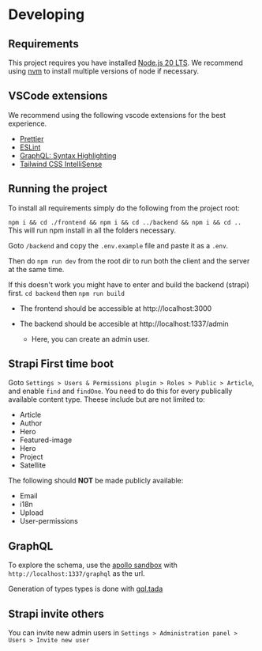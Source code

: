 # Developing

## Requirements

This project requires you have installed [Node.js 20 LTS](https://nodejs.org/en/download). We recommend using [nvm](https://github.com/nvm-sh/nvm) to install multiple versions of node if necessary.

## VSCode extensions

We recommend using the following vscode extensions for the best experience.
- [Prettier](https://marketplace.visualstudio.com/items?itemName=esbenp.prettier-vscode)
- [ESLint](https://marketplace.visualstudio.com/items?itemName=dbaeumer.vscode-eslint)
- [GraphQL: Syntax Highlighting](https://marketplace.visualstudio.com/items?itemName=GraphQL.vscode-graphql-syntax)
- [Tailwind CSS IntelliSense](https://marketplace.visualstudio.com/items?itemName=bradlc.vscode-tailwindcss)

## Running the project

To install all requirements simply do the following from the project root:

`npm i && cd ./frontend && npm i && cd ../backend && npm i && cd ..` This will run npm install in all the folders necessary.

Goto `/backend` and copy the `.env.example` file and paste it as a `.env`.

Then do `npm run dev` from the root dir to run both the client and the server at the same time.

If this doesn't work you might have to enter and build the backend (strapi) first.
`cd backend` then `npm run build`

-   The frontend should be accessible at http://localhost:3000

-   The backend should be accesible at http://localhost:1337/admin
    -   Here, you can create an admin user.

## Strapi First time boot

Goto `Settings > Users & Permissions plugin > Roles > Public > Article`, and enable `find` and `findOne`. You need to do this for every publically available content type. Theese include but are not limited to:

-   Article
-   Author
-   Hero
-   Featured-image
-   Hero
-   Project
-   Satellite

The following should **NOT** be made publicly available:

-   Email
-   i18n
-   Upload
-   User-permissions

## GraphQL

To explore the schema, use the [apollo sandbox](https://studio.apollographql.com/sandbox/explorer/) with `http://localhost:1337/graphql` as the url.

Generation of types types is done with [gql.tada](https://github.com/0no-co/gql.tada)


## Strapi invite others

You can invite new admin users in `Settings > Administration panel > Users > Invite new user`
